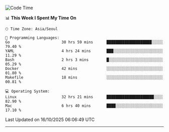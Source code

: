 <!---
[![JS's LinkedIn](https://img.shields.io/badge/LinkedIn-blue?style=for-the-badge&logo=linkedin)](https://www.linkedin.com/in/jaeseung-lee-5a2a32139/) 
[![JS's Notion](https://img.shields.io/badge/Notion-black?style=for-the-badge&logo=notion)](https://bit.ly/ljswiki1) <br><br>
-->
<!-- ![JS's GitHub stats](https://github-readme-stats-lemon-five.vercel.app/api?username=tkxkd0159&hide=contribs,prs,stars,issues&show_icons=true&theme=react&include_all_commits=true)   -->
<!-- ![Top Langs](https://github-readme-stats-lemon-five.vercel.app/api/top-langs/?username=tkxkd0159&layout=compact&hide=jupyter%20notebook,scss,html,css&langs_count=10)  -->


<!--START_SECTION:waka-->
![Code Time](http://img.shields.io/badge/Code%20Time-4%2C473%20hrs%2020%20mins-blue)

📊 **This Week I Spent My Time On** 

```text
🕑︎ Time Zone: Asia/Seoul

💬 Programming Languages: 
Go                       30 hrs 59 mins      ████████████████████░░░░░   79.40 % 
YAML                     4 hrs 24 mins       ███░░░░░░░░░░░░░░░░░░░░░░   11.29 % 
Bash                     2 hrs 3 mins        █░░░░░░░░░░░░░░░░░░░░░░░░   05.29 % 
Docker                   42 mins             ░░░░░░░░░░░░░░░░░░░░░░░░░   01.80 % 
Makefile                 18 mins             ░░░░░░░░░░░░░░░░░░░░░░░░░   00.81 % 

💻 Operating System: 
Linux                    32 hrs 21 mins      █████████████████████░░░░   82.90 % 
Mac                      6 hrs 40 mins       ████░░░░░░░░░░░░░░░░░░░░░   17.10 % 
```


 Last Updated on 16/10/2025 06:06:49 UTC
<!--END_SECTION:waka-->

---
<!---
<a href="https://github.com/tkxkd0159/books">
  <img align="center" src="https://github-readme-stats-lemon-five.vercel.app/api/pin/?username=tkxkd0159&repo=books&theme=react" />
</a>
-->

<!---
- 🔭 I’m currently working on ...
- 🌱 I’m currently learning blockchain and distributed network
- 👯 I’m looking to collaborate on ...
- 🤔 I’m looking for help with ...
- 💬 Ask me about ...
- 📫 How to reach me: ...
- 😄 Pronouns: ...
- ⚡ Fun fact: ...
-->
